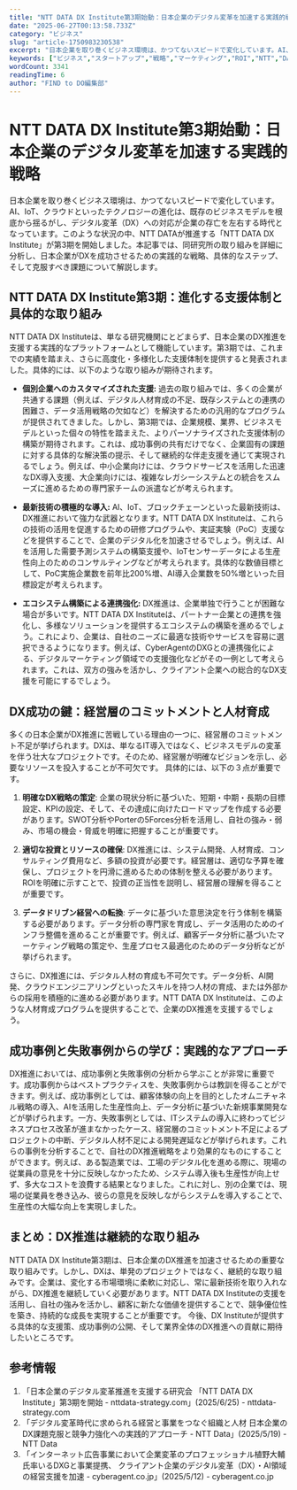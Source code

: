 ```yaml
---
title: "NTT DATA DX Institute第3期始動：日本企業のデジタル変革を加速する実践的戦略"
date: "2025-06-27T00:13:58.733Z"
category: "ビジネス"
slug: "article-1750983230538"
excerpt: "日本企業を取り巻くビジネス環境は、かつてないスピードで変化しています。AI、IoT、クラウドといったテクノロジーの進化は、既存のビジネスモデルを根底から揺るがし、デジタル変革（DX）への対応が企業の存亡を左右する時代となっています。このような状況の中、NTT DATAが推進する「NTT DATA D..."
keywords: ["ビジネス","スタートアップ","戦略","マーケティング","ROI","NTT","DATA","Institute第3期始動：日本企業のデジタル変革を加速する実践的戦略"]
wordCount: 3341
readingTime: 6
author: "FIND to DO編集部"
---
```


# NTT DATA DX Institute第3期始動：日本企業のデジタル変革を加速する実践的戦略

日本企業を取り巻くビジネス環境は、かつてないスピードで変化しています。AI、IoT、クラウドといったテクノロジーの進化は、既存のビジネスモデルを根底から揺るがし、デジタル変革（DX）への対応が企業の存亡を左右する時代となっています。このような状況の中、NTT DATAが推進する「NTT DATA DX Institute」が第3期を開始しました。本記事では、同研究所の取り組みを詳細に分析し、日本企業がDXを成功させるための実践的な戦略、具体的なステップ、そして克服すべき課題について解説します。


## NTT DATA DX Institute第3期：進化する支援体制と具体的な取り組み

NTT DATA DX Instituteは、単なる研究機関にとどまらず、日本企業のDX推進を支援する実践的なプラットフォームとして機能しています。第3期では、これまでの実績を踏まえ、さらに高度化・多様化した支援体制を提供すると発表されました。具体的には、以下のような取り組みが期待されます。

* **個別企業へのカスタマイズされた支援:**  過去の取り組みでは、多くの企業が共通する課題（例えば、デジタル人材育成の不足、既存システムとの連携の困難さ、データ活用戦略の欠如など）を解決するための汎用的なプログラムが提供されてきました。しかし、第3期では、企業規模、業界、ビジネスモデルといった個々の特性を踏まえた、よりパーソナライズされた支援体制の構築が期待されます。これは、成功事例の共有だけでなく、企業固有の課題に対する具体的な解決策の提示、そして継続的な伴走支援を通じて実現されるでしょう。例えば、中小企業向けには、クラウドサービスを活用した迅速なDX導入支援、大企業向けには、複雑なレガシーシステムとの統合をスムーズに進めるための専門家チームの派遣などが考えられます。

* **最新技術の積極的な導入:**  AI、IoT、ブロックチェーンといった最新技術は、DX推進において強力な武器となります。NTT DATA DX Instituteは、これらの技術の活用を促進するための研修プログラムや、実証実験（PoC）支援などを提供することで、企業のデジタル化を加速させるでしょう。例えば、AIを活用した需要予測システムの構築支援や、IoTセンサーデータによる生産性向上のためのコンサルティングなどが考えられます。具体的な数値目標として、PoC実施企業数を前年比200%増、AI導入企業数を50%増といった目標設定が考えられます。

* **エコシステム構築による連携強化:**  DX推進は、企業単独で行うことが困難な場合が多いです。NTT DATA DX Instituteは、パートナー企業との連携を強化し、多様なソリューションを提供するエコシステムの構築を進めるでしょう。これにより、企業は、自社のニーズに最適な技術やサービスを容易に選択できるようになります。例えば、CyberAgentのDXGとの連携強化による、デジタルマーケティング領域での支援強化などがその一例として考えられます。これは、双方の強みを活かし、クライアント企業への総合的なDX支援を可能にするでしょう。


## DX成功の鍵：経営層のコミットメントと人材育成

多くの日本企業がDX推進に苦戦している理由の一つに、経営層のコミットメント不足が挙げられます。DXは、単なるIT導入ではなく、ビジネスモデルの変革を伴う壮大なプロジェクトです。そのため、経営層が明確なビジョンを示し、必要なリソースを投入することが不可欠です。  具体的には、以下の３点が重要です。

1. **明確なDX戦略の策定**:  企業の現状分析に基づいた、短期・中期・長期の目標設定、KPIの設定、そして、その達成に向けたロードマップを作成する必要があります。SWOT分析やPorterの5Forces分析を活用し、自社の強み・弱み、市場の機会・脅威を明確に把握することが重要です。

2. **適切な投資とリソースの確保**: DX推進には、システム開発、人材育成、コンサルティング費用など、多額の投資が必要です。経営層は、適切な予算を確保し、プロジェクトを円滑に進めるための体制を整える必要があります。ROIを明確に示すことで、投資の正当性を説明し、経営層の理解を得ることが重要です。

3. **データドリブン経営への転換**:  データに基づいた意思決定を行う体制を構築する必要があります。データ分析の専門家を育成し、データ活用のためのインフラ整備を進めることが重要です。例えば、顧客データ分析に基づいたマーケティング戦略の策定や、生産プロセス最適化のためのデータ分析などが挙げられます。


さらに、DX推進には、デジタル人材の育成も不可欠です。データ分析、AI開発、クラウドエンジニアリングといったスキルを持つ人材の育成、または外部からの採用を積極的に進める必要があります。NTT DATA DX Instituteは、このような人材育成プログラムを提供することで、企業のDX推進を支援するでしょう。


## 成功事例と失敗事例からの学び：実践的なアプローチ

DX推進においては、成功事例と失敗事例の分析から学ぶことが非常に重要です。成功事例からはベストプラクティスを、失敗事例からは教訓を得ることができます。例えば、成功事例としては、顧客体験の向上を目的としたオムニチャネル戦略の導入、AIを活用した生産性向上、データ分析に基づいた新規事業開発などが挙げられます。一方、失敗事例としては、ITシステムの導入に終わってビジネスプロセス改革が進まなかったケース、経営層のコミットメント不足によるプロジェクトの中断、デジタル人材不足による開発遅延などが挙げられます。これらの事例を分析することで、自社のDX推進戦略をより効果的なものにすることができます。例えば、ある製造業では、工場のデジタル化を進める際に、現場の従業員の意見を十分に反映しなかったため、システム導入後も生産性が向上せず、多大なコストを浪費する結果となりました。これに対し、別の企業では、現場の従業員を巻き込み、彼らの意見を反映しながらシステムを導入することで、生産性の大幅な向上を実現しました。


## まとめ：DX推進は継続的な取り組み

NTT DATA DX Institute第3期は、日本企業のDX推進を加速させるための重要な取り組みです。しかし、DXは、単発のプロジェクトではなく、継続的な取り組みです。企業は、変化する市場環境に柔軟に対応し、常に最新技術を取り入れながら、DX推進を継続していく必要があります。NTT DATA DX Instituteの支援を活用し、自社の強みを活かし、顧客に新たな価値を提供することで、競争優位性を築き、持続的な成長を実現することが重要です。  今後、DX Instituteが提供する具体的な支援策、成功事例の公開、そして業界全体のDX推進への貢献に期待したいところです。


## 参考情報
1. 「日本企業のデジタル変革推進を支援する研究会 「NTT DATA DX Institute」第3期を開始 - nttdata-strategy.com」(2025/6/25) - nttdata-strategy.com
2. 「デジタル変革時代に求められる経営と事業をつなぐ組織と人材 日本企業のDX課題克服と競争力強化への実践的アプローチ - NTT Data」(2025/5/19) - NTT Data
3. 「インターネット広告事業において企業変革のプロフェッショナル植野大輔氏率いるDXGと事業提携、 クライアント企業のデジタル変革（DX）・AI領域の経営支援を加速 - cyberagent.co.jp」(2025/5/12) - cyberagent.co.jp

